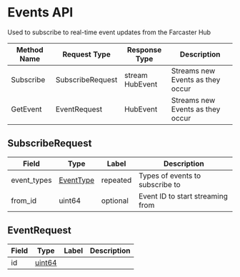 # Events API

Used to subscribe to real-time event updates from the Farcaster Hub

| Method Name | Request Type     | Response Type   | Description                      |
| ----------- | ---------------- | --------------- | -------------------------------- |
| Subscribe   | SubscribeRequest | stream HubEvent | Streams new Events as they occur |
| GetEvent    | EventRequest     | HubEvent        | Streams new Events as they occur |

## SubscribeRequest

| Field       | Type           | Label    | Description                      |
| ----------- | -------------- | -------- | -------------------------------- |
| event_types | [EventType](#) | repeated | Types of events to subscribe to  |
| from_id     | uint64         | optional | Event ID to start streaming from |

## EventRequest

| Field | Type              | Label | Description |
| ----- | ----------------- | ----- | ----------- |
| id    | [uint64](#uint64) |       |             |

